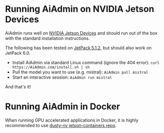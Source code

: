 # Running AiAdmin on NVIDIA Jetson Devices

AiAdmin runs well on [NVIDIA Jetson Devices](https://www.nvidia.com/en-us/autonomous-machines/embedded-systems/) and should run out of the box with the standard installation instructions. 

The following has been tested on [JetPack 5.1.2](https://developer.nvidia.com/embedded/jetpack), but should also work on JetPack 6.0.

- Install AiAdmin via standard Linux command (ignore the 404 error): `curl https://AiAdmin.com/install.sh | sh`
- Pull the model you want to use (e.g. mistral): `AiAdmin pull mistral`
- Start an interactive session: `AiAdmin run mistral`

And that's it!

# Running AiAdmin in Docker

When running GPU accelerated applications in Docker, it is highly recommended to use [dusty-nv jetson-containers repo](https://github.com/dusty-nv/jetson-containers).